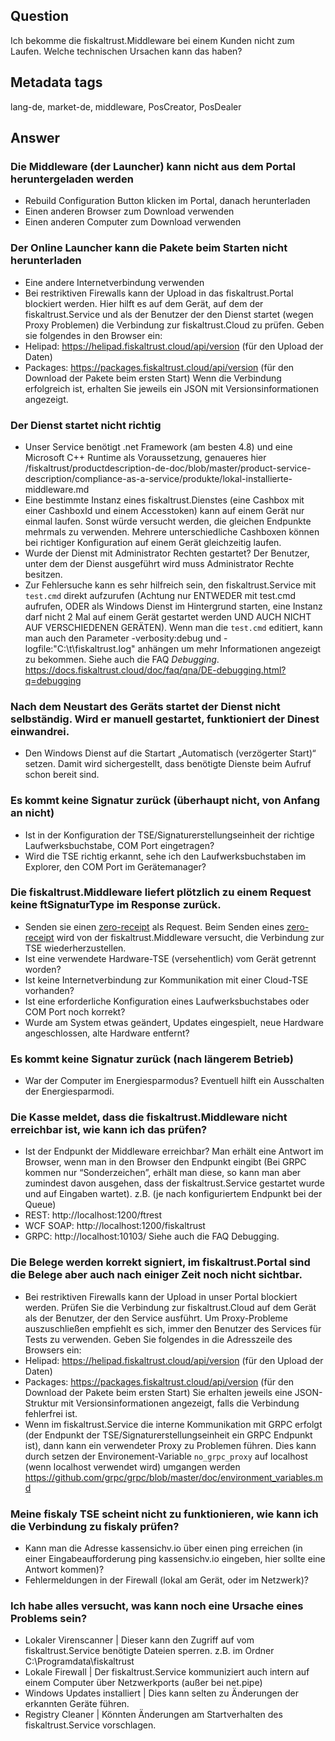 ## Question
Ich bekomme die fiskaltrust.Middleware bei einem Kunden nicht zum Laufen. Welche technischen Ursachen kann das haben?

## Metadata tags
lang-de, market-de, middleware, PosCreator, PosDealer

## Answer

### Die Middleware (der Launcher) kann nicht aus dem Portal heruntergeladen werden
* Rebuild Configuration Button klicken im Portal, danach herunterladen
* Einen anderen Browser zum Download verwenden
* Einen anderen Computer zum Download verwenden
	
### Der Online Launcher kann die Pakete beim Starten nicht herunterladen
* Eine andere Internetverbindung verwenden
* Bei restriktiven Firewalls kann der Upload in das fiskaltrust.Portal blockiert werden. Hier hilft es auf dem Gerät, auf dem der fiskaltrust.Service und als der Benutzer der den Dienst startet (wegen Proxy Problemen) die Verbindung zur fiskaltrust.Cloud zu prüfen. Geben sie folgendes in den Browser ein:
* Helipad:             https://helipad.fiskaltrust.cloud/api/version (für den Upload der Daten)
* Packages:           https://packages.fiskaltrust.cloud/api/version (für den Download der Pakete beim ersten Start)
Wenn die Verbindung erfolgreich ist, erhalten Sie jeweils ein JSON mit Versionsinformationen angezeigt.

### Der Dienst startet nicht richtig
* Unser Service benötigt .net Framework (am besten 4.8) und eine Microsoft C++ Runtime als Voraussetzung, genaueres hier /fiskaltrust/productdescription-de-doc/blob/master/product-service-description/compliance-as-a-service/produkte/lokal-installierte-middleware.md
* Eine bestimmte Instanz eines fiskaltrust.Dienstes (eine Cashbox mit einer CashboxId und einem Accesstoken) kann auf einem Gerät nur einmal laufen. Sonst würde versucht werden, die gleichen Endpunkte mehrmals zu verwenden. Mehrere unterschiedliche Cashboxen können bei richtiger Konfiguration auf einem Gerät gleichzeitig laufen.
* Wurde der Dienst mit Administrator Rechten gestartet? Der Benutzer, unter dem der Dienst ausgeführt wird muss Administrator Rechte besitzen.
* Zur Fehlersuche kann es sehr hilfreich sein, den fiskaltrust.Service mit ```test.cmd``` direkt aufzurufen (Achtung nur ENTWEDER mit test.cmd aufrufen, ODER als Windows Dienst im Hintergrund starten, eine Instanz darf nicht 2 Mal auf einem Gerät gestartet werden UND AUCH NICHT AUF VERSCHIEDENEN GERÄTEN). Wenn man die ```test.cmd``` editiert, kann man auch den Parameter -verbosity:debug und -logfile:"C:\t\fiskaltrust.log" anhängen um mehr Informationen angezeigt zu bekommen. Siehe auch die FAQ _Debugging_. https://docs.fiskaltrust.cloud/doc/faq/qna/DE-debugging.html?q=debugging


### Nach dem Neustart des Geräts startet der Dienst nicht selbständig. Wird er manuell gestartet, funktioniert der Dinest einwandrei.
* Den Windows Dienst auf die Startart „Automatisch (verzögerter Start)“ setzen. Damit wird sichergestellt, dass benötigte Dienste beim Aufruf schon bereit sind.


### Es kommt keine Signatur zurück (überhaupt nicht, von Anfang an nicht)
* Ist in der Konfiguration der TSE/Signaturerstellungseinheit der richtige Laufwerksbuchstabe, COM Port eingetragen?
* Wird die TSE richtig erkannt, sehe ich den Laufwerksbuchstaben im Explorer, den COM Port im Gerätemanager?

### Die fiskaltrust.Middleware liefert plötzlich zu einem Request keine ftSignaturType im Response zurück.
* Senden sie einen [zero-receipt](https://docs.fiskaltrust.cloud/doc/interface-doc/doc/appendix-de-kassensichv/reference-tables/type-of-receipt-ftreceiptcase.html#type-of-receipt-ftreceiptcase) als Request. Beim Senden eines [zero-receipt](https://docs.fiskaltrust.cloud/doc/interface-doc/doc/appendix-de-kassensichv/reference-tables/type-of-receipt-ftreceiptcase.html#type-of-receipt-ftreceiptcase) wird von der fiskaltrust.Middleware versucht, die Verbindung zur TSE wiederherzustellen. 
* Ist eine verwendete Hardware-TSE (versehentlich) vom Gerät getrennt worden?
* Ist keine Internetverbindung zur Kommunikation mit einer Cloud-TSE vorhanden?
* Ist eine erforderliche Konfiguration eines Laufwerksbuchstabes oder COM Port noch korrekt?
* Wurde am System etwas geändert, Updates eingespielt, neue Hardware angeschlossen, alte Hardware entfernt?


### Es kommt keine Signatur zurück (nach längerem Betrieb)
* War der Computer im Energiesparmodus? Eventuell hilft ein Ausschalten der Energiesparmodi.

### Die Kasse meldet, dass die fiskaltrust.Middleware nicht erreichbar ist, wie kann ich das prüfen?
* Ist der Endpunkt der Middleware erreichbar? Man erhält eine Antwort im Browser, wenn man in den Browser den Endpunkt eingibt (Bei GRPC kommen nur “Sonderzeichen”, erhält man diese, so kann man aber zumindest davon ausgehen, dass der fiskaltrust.Service gestartet wurde und auf Eingaben wartet).
z.B. (je nach konfiguriertem Endpunkt bei der Queue)
* REST:      http://localhost:1200/ftrest 
* WCF SOAP:  http://localhost:1200/fiskaltrust
* GRPC:      http://localhost:10103/ 
Siehe auch die FAQ Debugging.

### Die Belege werden korrekt signiert, im fiskaltrust.Portal sind die Belege aber auch nach einiger Zeit noch nicht sichtbar.
* Bei restriktiven Firewalls kann der Upload in unser Portal blockiert werden. Prüfen Sie die Verbindung zur fiskaltrust.Cloud auf dem Gerät als der Benutzer, der den Service ausführt. Um Proxy-Probleme auszuschließen empfiehlt es sich, immer den Benutzer des Services für Tests zu verwenden.  Geben Sie folgendes in die Adresszeile des Browsers ein:
* Helipad:             https://helipad.fiskaltrust.cloud/api/version (für den Upload der Daten)
* Packages:           https://packages.fiskaltrust.cloud/api/version (für den Download der Pakete beim ersten Start)
Sie erhalten jeweils eine JSON-Struktur mit Versionsinformationen angezeigt, falls die Verbindung fehlerfrei ist.
* Wenn im fiskaltrust.Service die interne Kommunikation mit GRPC erfolgt (der Endpunkt der TSE/Signaturerstellungseinheit ein GRPC Endpunkt ist), dann kann ein verwendeter Proxy zu Problemen führen. Dies kann durch setzen der Environement-Variable ```no_grpc_proxy``` auf localhost (wenn localhost verwendet wird) umgangen werden https://github.com/grpc/grpc/blob/master/doc/environment_variables.md 


### Meine fiskaly TSE scheint nicht zu funktionieren, wie kann ich die Verbindung zu fiskaly prüfen?	
* Kann man die Adresse kassensichv.io über einen ping erreichen (in einer Eingabeaufforderung ping kassensichv.io eingeben, hier sollte eine Antwort kommen)?
* Fehlermeldungen in der Firewall (lokal am Gerät, oder im Netzwerk)?

### Ich habe alles versucht, was kann noch eine Ursache eines Problems sein?
* Lokaler Virenscanner | Dieser kann den Zugriff auf vom fiskaltrust.Service benötigte Dateien sperren. z.B. im Ordner C:\Programdata\fiskaltrust
* Lokale Firewall | Der fiskaltrust.Service kommuniziert auch intern auf einem Computer über Netzwerkports (außer bei net.pipe)
* Windows Updates installiert | Dies kann selten zu Änderungen der erkannten Geräte führen.
* Registry Cleaner | Könnten Änderungen am Startverhalten des fiskaltrust.Service vorschlagen.
